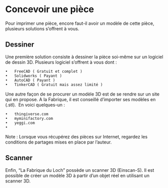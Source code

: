 # Concevoir une pièce

Pour imprimer une pièce, encore faut-il avoir un modèle de cette pièce, plusieurs solutions s’offrent à vous.

## Dessiner

Une première solution consiste à dessiner la pièce soi-même sur un logiciel de dessin 3D.
Plusieurs logiciel s’offrent à vous dont  :

	•	FreeCAD ( Gratuit et complet )
	•	Solidworks ( Payant )
	•	AutoCAD ( Payant )
	•	TinkerCAD ( Gratuit mais assez limité )

Une autre façon de se procurer un modèle 3D est de se rendre sur un site qui en propose. A la Fabrique, il est conseillé d’importer ses modèles en (.stl).  En voici quelques-un :

	•	thingiverse.com
	•	myminifactory.com
	•	yeggi.com
	•

Note : Lorsque vous récupérez des pièces sur Internet, regardez les conditions de partages mises en place par l’auteur.

## Scanner

Enfin, “La Fabrique du Loch” possède un scanner 3D (Einscan-S). Il est possible de créer un modèle 3D à partir d’un objet réel en utilisant un scanner 3D.

